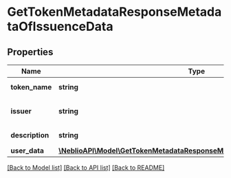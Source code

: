 # GetTokenMetadataResponseMetadataOfIssuenceData

## Properties
Name | Type | Description | Notes
------------ | ------------- | ------------- | -------------
**token_name** | **string** | Token symbol | [optional] 
**issuer** | **string** | Name of token issuer | [optional] 
**description** | **string** | Token description | [optional] 
**user_data** | [**\NeblioAPI\Model\GetTokenMetadataResponseMetadataOfIssuenceDataUserData**](GetTokenMetadataResponseMetadataOfIssuenceDataUserData.md) |  | [optional] 

[[Back to Model list]](../README.md#documentation-for-models) [[Back to API list]](../README.md#documentation-for-api-endpoints) [[Back to README]](../README.md)


